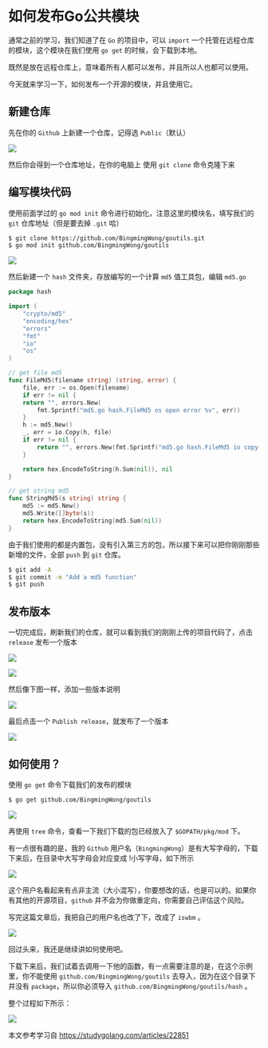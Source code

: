 # 如何发布Go公共模块

通常之前的学习，我们知道了在 `Go` 的项目中，可以 `import` 一个托管在远程仓库的模块，这个模块在我们使用 `go get` 的时候，会下载到本地。

既然是放在远程仓库上，意味着所有人都可以发布，并且所以人也都可以使用。

今天就来学习一下，如何发布一个开源的模块，并且使用它。

## 新建仓库

先在你的 `Github` 上新建一个仓库，记得选 `Public`（默认）

![](../images/5A1E33FF188C26616E5F69E89A32484C.webp)

然后你会得到一个仓库地址，在你的电脑上 使用 `git clone` 命令克隆下来

## 编写模块代码

使用前面学过的 `go mod init` 命令进行初始化，注意这里的模块名，填写我们的 `git` 仓库地址（但是要去掉 `.git` 哈）

```bash
$ git clone https://github.com/BingmingWong/goutils.git
$ go mod init github.com/BingmingWong/goutils
```

![](../images/DFCBEBEF1F6E8502B0F5E4BE9D9CDB26.webp)

然后新建一个 `hash` 文件夹，存放编写的一个计算 `md5` 值工具包，编辑 `md5.go`

```go
package hash

import (
    "crypto/md5"
    "encoding/hex"
    "errors"
    "fmt"
    "io"
    "os"
)

// get file md5
func FileMd5(filename string) (string, error) {
    file, err := os.Open(filename)
    if err != nil {
    return "", errors.New(
        fmt.Sprintf("md5.go hash.FileMd5 os open error %v", err))
    }
    h := md5.New()
    _, err = io.Copy(h, file)
    if err != nil {
        return "", errors.New(fmt.Sprintf("md5.go hash.FileMd5 io copy error %v", err))
    }

    return hex.EncodeToString(h.Sum(nil)), nil
}

// get string md5
func StringMd5(s string) string {
    md5 := md5.New()
    md5.Write([]byte(s))
    return hex.EncodeToString(md5.Sum(nil))
}
```

由于我们使用的都是内置包，没有引入第三方的包，所以接下来可以把你刚刚那些新增的文件，全部 `push` 到 `git` 仓库。

```bash
$ git add -A
$ git commit -m "Add a md5 function"
$ git push
```

## 发布版本

一切完成后，刷新我们的仓库，就可以看到我们的刚刚上传的项目代码了，点击 `release` 发布一个版本

![](../images/3F749EADD15E03808629399DC024299E.webp)

![](../images/D3F97C812182763B95EED7F74CC682F4.webp)

然后像下图一样，添加一些版本说明

![](../images/C23CBD18183C91A0B0DB50B1F5EAC103.webp)

最后点击一个 `Publish release`，就发布了一个版本

![](../images/2FF57B41725347AEC390FF5A7DF7FA06.webp)

## 如何使用？

使用 `go get` 命令下载我们的发布的模块

```bash
$ go get github.com/BingmingWong/goutils
```

![](../images/7E2FD1048371394B9CF43FC8F755A0B2.webp)

再使用 `tree` 命令，查看一下我们下载的包已经放入了 `$GOPATH/pkg/mod` 下。

有一点很有趣的是，我的 `Github` 用户名（`BingmingWong`）是有大写字母的，下载下来后，在目录中大写字母会对应变成 !小写字母，如下所示

![](../images/76429097535B1392F4C3DFEEB7701C31.webp)

这个用户名看起来有点非主流（大小混写），你要想改的话，也是可以的。如果你有其他的开源项目，`github` 并不会为你做重定向，你需要自己评估这个风险。

写完这篇文章后，我把自己的用户名也改了下，改成了 `iswbm` 。

![](../images/CA5352224CCC36FD654F2895BED1A64A.webp)

回过头来，我还是继续讲如何使用吧。

下载下来后，我们试着去调用一下他的函数，有一点需要注意的是，在这个示例里，你不能使用 `github.com/BingmingWong/goutils` 去导入，因为在这个目录下并没有 `package`，所以你必须导入 `github.com/BingmingWong/goutils/hash` 。

整个过程如下所示：

![](../images/7214714ADD07D5C8539B5CBA5D0AF571.webp)

本文参考学习自
https://studygolang.com/articles/22851